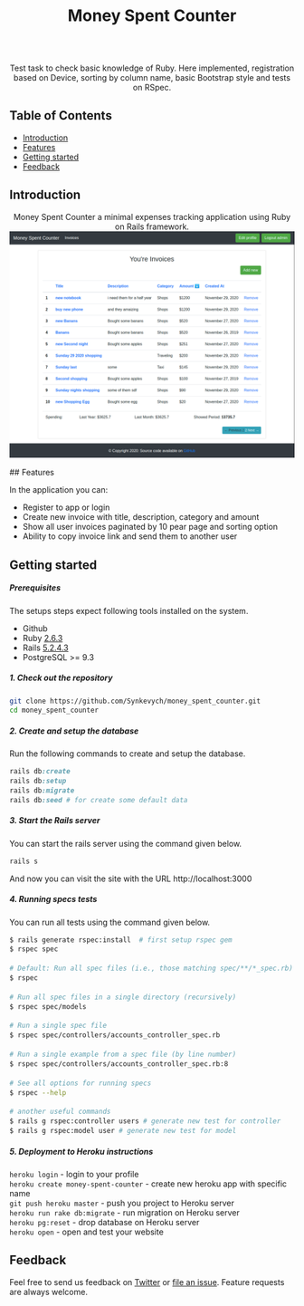 <h1 align="center"> Money Spent Counter </h1> <br>
<br/>
<p align="center">
Test task to check basic knowledge of Ruby. Here implemented, registration based on Device, sorting by column name, basic Bootstrap style and tests on RSpec.
</p>

## Table of Contents

- [Introduction](#introduction)
- [Features](#features)
- [Getting started](#getting-started)
- [Feedback](#feedback)

<!-- END doctoc generated TOC please keep comment here to allow auto update -->

## Introduction

<p align="center">
  Money Spent Counter a minimal expenses tracking application using Ruby on Rails framework.
  <br>
  <img alt="Index page" src="public/index.png">
</p>
## Features

In the application you can:

* Register to app or login
* Create new invoice with title, description, category and amount
* Show all user invoices paginated by 10 pear page and sorting option
* Ability to copy invoice link and send them to another user

## Getting started

##### Prerequisites

The setups steps expect following tools installed on the system.

- Github
- Ruby [2.6.3](https://www.ruby-lang.org/en/news/2019/04/17/ruby-2-6-3-released/)
- Rails [5.2.4.3](https://weblog.rubyonrails.org/2020/5/18/Rails-5-2-4-3-and-6-0-3-1-have-been-released/)
- PostgreSQL >= 9.3

##### 1. Check out the repository

```bash
git clone https://github.com/Synkevych/money_spent_counter.git
cd money_spent_counter
```

##### 2. Create and setup the database

Run the following commands to create and setup the database.

```ruby
rails db:create
rails db:setup
rails db:migrate
rails db:seed # for create some default data
```

##### 3. Start the Rails server

You can start the rails server using the command given below.

```ruby
rails s
```

And now you can visit the site with the URL http://localhost:3000

##### 4. Running specs tests

You can run all tests using the command given below.

```bash
$ rails generate rspec:install  # first setup rspec gem
$ rspec spec

# Default: Run all spec files (i.e., those matching spec/**/*_spec.rb)
$ rspec

# Run all spec files in a single directory (recursively)
$ rspec spec/models

# Run a single spec file
$ rspec spec/controllers/accounts_controller_spec.rb

# Run a single example from a spec file (by line number)
$ rspec spec/controllers/accounts_controller_spec.rb:8

# See all options for running specs
$ rspec --help

# another useful commands
$ rails g rspec:controller users # generate new test for controller  
$ rails g rspec:model user # generate new test for model
```

##### 5. Deployment to Heroku instructions

`heroku login` - login to your profile  
`heroku create money-spent-counter` - create new heroku app with specific name  
`git push heroku master` - push you project to Heroku server  
`heroku run rake db:migrate` - run migration on Heroku server  
`heroku pg:reset` - drop database on Heroku server  
`heroku open` - open and test your website  

## Feedback

Feel free to send us feedback on [Twitter](https://twitter.com/synkevych) or [file an issue](https://github.com/Synkevych/money_spent_counter/commits/issues/new). Feature requests are always welcome.
